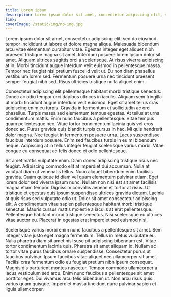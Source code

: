 ```yaml
---
title: Lorem ipsum
description: Lorem ipsum dolor sit amet, consectetur adipiscing elit, sed do eiusmod tempor incididunt ut labore et dolore magna aliqua. Malesuada bibendum arcu vitae elementum curabitur vitae.
link:
coverImage: /static/img/no-img.jpg
---
```


Lorem ipsum dolor sit amet, consectetur adipiscing elit, sed do eiusmod tempor incididunt ut labore et dolore magna aliqua. Malesuada bibendum arcu vitae elementum curabitur vitae. Egestas integer eget aliquet nibh praesent tristique magna sit amet. Interdum posuere lorem ipsum dolor sit amet. Aliquam ultrices sagittis orci a scelerisque. At risus viverra adipiscing at in. Morbi tincidunt augue interdum velit euismod in pellentesque massa. Tempor nec feugiat nisl pretium fusce id velit ut. Eu non diam phasellus vestibulum lorem sed. Fermentum posuere urna nec tincidunt praesent semper feugiat nibh sed. Risus ultricies tristique nulla aliquet enim.

Consectetur adipiscing elit pellentesque habitant morbi tristique senectus. Donec ac odio tempor orci dapibus ultrices in iaculis. Aliquam sem fringilla ut morbi tincidunt augue interdum velit euismod. Eget sit amet tellus cras adipiscing enim eu turpis. Gravida in fermentum et sollicitudin ac orci phasellus. Turpis massa sed elementum tempus egestas. At tellus at urna condimentum mattis. Enim nunc faucibus a pellentesque. Vitae tempus quam pellentesque nec. Vitae tortor condimentum lacinia quis vel eros donec ac. Purus gravida quis blandit turpis cursus in hac. Mi quis hendrerit dolor magna. Nec feugiat in fermentum posuere urna. Lacus suspendisse faucibus interdum posuere. Enim sed faucibus turpis in eu mi bibendum neque. Adipiscing at in tellus integer feugiat scelerisque varius morbi. Vitae congue eu consequat ac felis donec et odio pellentesque.

Sit amet mattis vulputate enim. Diam donec adipiscing tristique risus nec feugiat. Adipiscing commodo elit at imperdiet dui accumsan. Nulla at volutpat diam ut venenatis tellus. Nunc aliquet bibendum enim facilisis gravida. Quam quisque id diam vel quam elementum pulvinar etiam. Eget lorem dolor sed viverra ipsum nunc. Nullam non nisi est sit amet facilisis magna etiam tempor. Dignissim convallis aenean et tortor at risus. Ut tristique et egestas quis ipsum suspendisse ultrices gravida dictum. Lacinia at quis risus sed vulputate odio ut. Dolor sit amet consectetur adipiscing elit. A condimentum vitae sapien pellentesque habitant morbi tristique senectus. Mauris cursus mattis molestie a iaculis at erat pellentesque. Pellentesque habitant morbi tristique senectus. Nisi scelerisque eu ultrices vitae auctor eu. Placerat in egestas erat imperdiet sed euismod nisi.

Scelerisque varius morbi enim nunc faucibus a pellentesque sit amet. Sem integer vitae justo eget magna fermentum. Tellus in metus vulputate eu. Nulla pharetra diam sit amet nisl suscipit adipiscing bibendum est. Vitae tortor condimentum lacinia quis. Pharetra sit amet aliquam id. Nullam ac tortor vitae purus faucibus ornare suspendisse. Consectetur purus ut faucibus pulvinar. Ipsum faucibus vitae aliquet nec ullamcorper sit amet. Facilisi cras fermentum odio eu feugiat pretium nibh ipsum consequat. Magnis dis parturient montes nascetur. Tempor commodo ullamcorper a lacus vestibulum sed arcu. Enim nunc faucibus a pellentesque sit amet porttitor eget. Dui vivamus arcu felis bibendum ut. Non arcu risus quis varius quam quisque. Imperdiet massa tincidunt nunc pulvinar sapien et ligula ullamcorper.